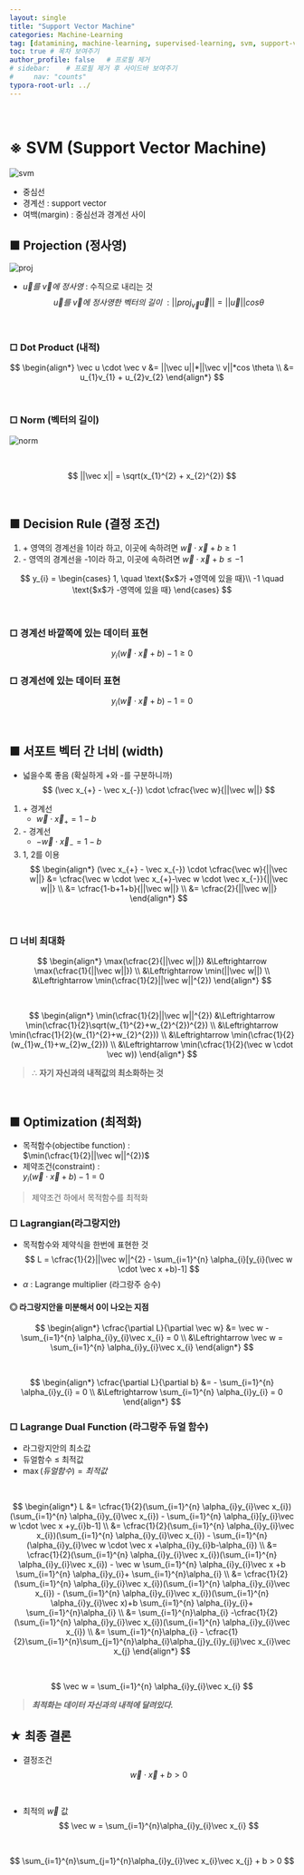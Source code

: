 ```yaml
---
layout: single
title: "Support Vector Machine"
categories: Machine-Learning
tag: [datamining, machine-learning, supervised-learning, svm, support-vector-machine]
toc: true # 목차 보여주기
author_profile: false   # 프로필 제거
# sidebar:    # 프로필 제거 후 사이드바 보여주기
#     nav: "counts"
typora-root-url: ../
---
```

<br>

# **※ SVM (Support Vector Machine)**

![svm]({{site.url}}/images/ml/2024-04-06-ml-svm/svm.jpg)

- 중심선
- 경계선 : support vector
- 여백(margin) : 중심선과 경계선 사이

## ■ Projection (정사영)
![proj]({{site.url}}/images/ml/2024-04-06-ml-svm/proj.jpg)

- $\vec u를~ \vec v에~정사영$ : 수직으로 내리는 것<br>
$$
\vec u를~ \vec v에~정사영한~벡터의~길이~:
||proj_{\vec v} \vec u|| = ||\vec u||cos \theta
$$

<br>

### □ Dot Product (내적)
$$
\begin{align*}
\vec u \cdot \vec v &= ||\vec u||*||\vec v||*cos \theta \\
&= u_{1}v_{1} + u_{2}v_{2}
\end{align*}
$$

<br>

### □ Norm (벡터의 길이)

![norm]({{site.url}}/images/ml/2024-04-06-ml-svm/norm.jpg)

<br>

$$
||\vec x|| = \sqrt(x_{1}^{2} + x_{2}^{2})
$$

<br>

## ■ Decision Rule (결정 조건)
1. \+ 영역의 경계선을 1이라 하고, 이곳에 속하려면 $\vec w \cdot \vec x +b \ge 1$
2. \- 영역의 경계선을 -1이라 하고, 이곳에 속하려면 $\vec w \cdot \vec x +b \le -1$

$$
y_{i} =
\begin{cases}
1, \quad \text{$x$가 +영역에 있을 때}\\
-1 \quad \text{$x$가 -영역에 있을 때}
\end{cases}
$$

<br>

### □ 경계선 바깥쪽에 있는 데이터 표현
$$
y_{i}(\vec w \cdot \vec x +b) -1 \ge 0
$$

### □ 경계선에 있는 데이터 표현
$$
y_{i}(\vec w \cdot \vec x +b) -1 = 0
$$

<br>

## ■ 서포트 벡터 간 너비 (width)
- 넓을수록 좋음 (확실하게 +와 -를 구분하니까)<br>
$$
(\vec x_{+} - \vec x_{-}) \cdot \cfrac{\vec w}{||\vec w||}
$$

1. \+ 경계선
   - $\vec w \cdot \vec x_{+} = 1-b$
2. \- 경계선
   - $-\vec w \cdot \vec x_{-} = 1-b$
3. 1, 2를 이용<br>
$$
\begin{align*}
(\vec x_{+} - \vec x_{-}) \cdot \cfrac{\vec w}{||\vec w||} &= \cfrac{\vec w \cdot \vec x_{+}-\vec w \cdot \vec x_{-}}{||\vec w||} \\
&= \cfrac{1-b+1+b}{||\vec w||} \\
&= \cfrac{2}{||\vec w||}
\end{align*}
$$

<br>

### □ 너비 최대화
$$
\begin{align*}
\max(\cfrac{2}{||\vec w||}) &\Leftrightarrow \max(\cfrac{1}{||\vec w||}) \\
&\Leftrightarrow \min(||\vec w||) \\
&\Leftrightarrow \min(\cfrac{1}{2}||\vec w||^{2})
\end{align*}
$$

<br>

$$
\begin{align*}
\min(\cfrac{1}{2}||\vec w||^{2}) &\Leftrightarrow \min(\cfrac{1}{2}\sqrt(w_{1}^{2}+w_{2}^{2})^{2}) \\
&\Leftrightarrow \min(\cfrac{1}{2}(w_{1}^{2}+w_{2}^{2})) \\
&\Leftrightarrow \min(\cfrac{1}{2}(w_{1}w_{1}+w_{2}w_{2})) \\
&\Leftrightarrow \min(\cfrac{1}{2}(\vec w \cdot \vec w))
\end{align*}
$$

> ∴ **자기 자신과의 내적값의 최소화하는 것**

<br>

## ■ Optimization (최적화)
- 목적함수(objectibe function) : <br>
$\min(\cfrac{1}{2}||\vec w||^{2})$
- 제약조건(constraint) : <br>
$y_{i}(\vec w \cdot \vec x +b) -1 = 0$

> 제약조건 하에서 목적함수를 최적화

### □ Lagrangian(라그랑지안)
- 목적함수와 제약식을 한번에 표현한 것<br>
$$
L = \cfrac{1}{2}||\vec w||^{2} - \sum_{i=1}^{n} \alpha_{i}[y_{i}(\vec w \cdot \vec x +b)-1]
$$
- $\alpha$ : Lagrange multiplier (라그랑주 승수)

#### ◎ 라그랑지안을 미분해서 0이 나오는 지점
$$
\begin{align*}
\cfrac{\partial L}{\partial \vec w} &= \vec w - \sum_{i=1}^{n} \alpha_{i}y_{i}\vec x_{i} = 0 \\
&\Leftrightarrow \vec w = \sum_{i=1}^{n} \alpha_{i}y_{i}\vec x_{i}
\end{align*}
$$

<br>

$$
\begin{align*}
\cfrac{\partial L}{\partial b} &= - \sum_{i=1}^{n} \alpha_{i}y_{i} = 0 \\
&\Leftrightarrow \sum_{i=1}^{n} \alpha_{i}y_{i} = 0
\end{align*}
$$

### □ Lagrange Dual Function (라그랑주 듀얼 함수)
- 라그랑지안의 최소값
- 듀얼함수 $\le$ 최적값
- $\max(듀얼함수) = 최적값$

<br>

$$
\begin{align*}
L &= \cfrac{1}{2}(\sum_{i=1}^{n} \alpha_{i}y_{i}\vec x_{i})(\sum_{i=1}^{n} \alpha_{i}y_{i}\vec x_{i}) - \sum_{i=1}^{n} \alpha_{i}[y_{i}\vec w \cdot \vec x +y_{i}b-1] \\
&= \cfrac{1}{2}(\sum_{i=1}^{n} \alpha_{i}y_{i}\vec x_{i})(\sum_{i=1}^{n} \alpha_{i}y_{i}\vec x_{i}) - \sum_{i=1}^{n} (\alpha_{i}y_{i}\vec w \cdot \vec x +\alpha_{i}y_{i}b-\alpha_{i}) \\
&= \cfrac{1}{2}(\sum_{i=1}^{n} \alpha_{i}y_{i}\vec x_{i})(\sum_{i=1}^{n} \alpha_{i}y_{i}\vec x_{i}) - \vec w \sum_{i=1}^{n} \alpha_{i}y_{i}\vec x +b \sum_{i=1}^{n} \alpha_{i}y_{i}+ \sum_{i=1}^{n}\alpha_{i} \\
&= \cfrac{1}{2}(\sum_{i=1}^{n} \alpha_{i}y_{i}\vec x_{i})(\sum_{i=1}^{n} \alpha_{i}y_{i}\vec x_{i}) - (\sum_{i=1}^{n} \alpha_{i}y_{i}\vec x_{i})(\sum_{i=1}^{n} \alpha_{i}y_{i}\vec x)+b \sum_{i=1}^{n} \alpha_{i}y_{i}+ \sum_{i=1}^{n}\alpha_{i} \\
&= \sum_{i=1}^{n}\alpha_{i} -\cfrac{1}{2}(\sum_{i=1}^{n} \alpha_{i}y_{i}\vec x_{i})(\sum_{i=1}^{n} \alpha_{i}y_{i}\vec x_{i}) \\
&= \sum_{i=1}^{n}\alpha_{i} - \cfrac{1}{2}\sum_{i=1}^{n}\sum_{j=1}^{n}\alpha_{i}\alpha_{j}y_{i}y_{ij}\vec x_{i}\vec x_{j}
\end{align*}
$$

<br>

$$
\vec w = \sum_{i=1}^{n} \alpha_{i}y_{i}\vec x_{i}
$$

> ***최적화는 데이터 자신과의 내적에 달려있다.***


## ★ 최종 결론
- 결정조건
$$
\vec w \cdot \vec x + b > 0
$$

<br>

- 최적의 $\vec w$ 값
$$
\vec w = \sum_{i=1}^{n}\alpha_{i}y_{i}\vec x_{i}
$$

<br>

$$
\sum_{i=1}^{n}\sum_{j=1}^{n}\alpha_{i}y_{i}\vec x_{i}\vec x_{j} + b > 0
$$
